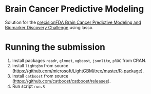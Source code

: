# Brain Cancer Predictive Modeling

Solution for the [precisionFDA Brain Cancer Predictive Modeling and Biomarker Discovery Challenge](https://precision.fda.gov/challenges/8) using lasso.

# Running the submission

1. Install packages `readr`, `glmnet`, `xgboost`, `jsonlite`, `pROC` from CRAN.
1. Install `lightgbm` from source (https://github.com/microsoft/LightGBM/tree/master/R-package).
1. Install `catboost` from source (https://github.com/catboost/catboost/releases).
1. Run script `run.R`
